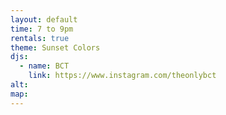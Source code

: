 ```yaml
---
layout: default
time: 7 to 9pm
rentals: true
theme: Sunset Colors
djs:
  - name: BCT
    link: https://www.instagram.com/theonlybct
alt:
map:
---
```

